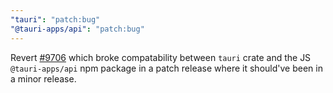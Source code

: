 ```yaml
---
"tauri": "patch:bug"
"@tauri-apps/api": "patch:bug"
---
```


Revert [#9706](https://github.com/tauri-apps/tauri/pull/9706) which broke compatability between `tauri` crate and the JS `@tauri-apps/api` npm package in a patch release where it should've been in a minor release.
